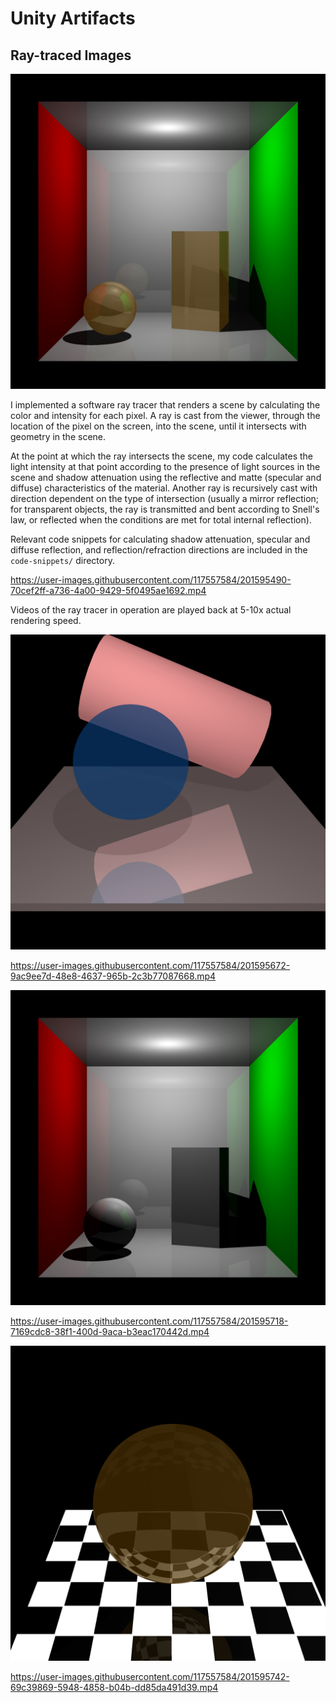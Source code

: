 # Unity Artifacts

## Ray-traced Images

![rt-3](rt-images/Z_CornellRayRefract.png "cornell ray scene with refraction")

I implemented a software ray tracer that renders a scene 
by calculating the color and intensity for each pixel. 
A ray is cast from the viewer, through the location of the pixel 
on the screen, into the scene, until it intersects with geometry 
in the scene.

At the point at which the ray intersects the scene, my code 
calculates the light intensity at that point according to 
the presence of light sources in the scene and shadow attenuation using 
the reflective and matte (specular and diffuse) characteristics of the material.
Another ray is recursively cast with direction dependent on the type of intersection
(usually a mirror reflection; for transparent objects, the ray is transmitted 
and bent according to Snell's law, or reflected when the conditions are met for 
total internal reflection).

Relevant code snippets for calculating shadow attenuation, 
specular and diffuse reflection, and reflection/refraction directions 
are included in the `code-snippets/` directory.

https://user-images.githubusercontent.com/117557584/201595490-70cef2ff-a736-4a00-9429-5f0495ae1692.mp4

Videos of the ray tracer in operation are played back at 5-10x actual rendering speed.

![rt-1](rt-images/BallTransparent.png "ball on luminous checkerboard")

https://user-images.githubusercontent.com/117557584/201595672-9ac9ee7d-48e8-4637-965b-2c3b77087668.mp4

![rt-2](rt-images/CornellRay.png "cornell ray scene")

https://user-images.githubusercontent.com/117557584/201595718-7169cdc8-38f1-400d-9aca-b3eac170442d.mp4

![rt-4](rt-images/BallRefraction.png "ball refraction")

https://user-images.githubusercontent.com/117557584/201595742-69c39869-5948-4858-b04b-dd85da491d39.mp4
